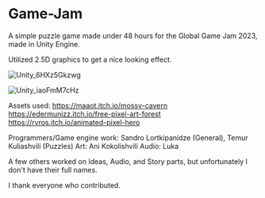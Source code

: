 # Game-Jam

A simple puzzle game made under 48 hours for the Global Game Jam 2023, made in Unity Engine.

Utilized 2.5D graphics to get a nice looking effect.

![Unity_6HXz5Gkzwg](https://github.com/sandrolort/Game-Jam/assets/56764429/6a9900bb-a1cd-4982-8029-55589f75db66)

![Unity_iaoFmM7cHz](https://github.com/sandrolort/Game-Jam/assets/56764429/20c8ceee-66d4-4f49-b97d-f782bf9d56e8)

Assets used:
https://maaot.itch.io/mossy-cavern
https://edermunizz.itch.io/free-pixel-art-forest
https://rvros.itch.io/animated-pixel-hero

Programmers/Game engine work: Sandro Lortkipanidze (General), Temur Kuliashvili (Puzzles)
Art: Ani Kokolishvili
Audio: Luka

A few others worked on Ideas, Audio, and Story parts, but unfortunately I don't have their full names.

I thank everyone who contributed.
